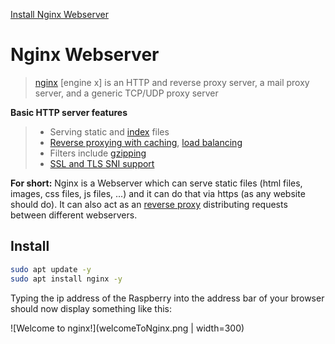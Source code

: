 [Install Nginx Webserver](https://bitfexl.github.io/piadmin/nginx)

# Nginx Webserver

> [nginx](https://nginx.org/en/) [engine x] is an HTTP and reverse proxy server, a mail proxy server, and a generic TCP/UDP proxy server

**Basic HTTP server features**

> -   Serving static and [index](https://nginx.org/en/docs/http/ngx_http_index_module.html) files
> -   [Reverse proxying with caching](https://nginx.org/en/docs/http/ngx_http_proxy_module.html), [load balancing](https://nginx.org/en/docs/http/ngx_http_upstream_module.html)
> -   Filters include [gzipping](https://nginx.org/en/docs/http/ngx_http_gzip_module.html)
> -   [SSL and TLS SNI support](https://nginx.org/en/docs/http/ngx_http_ssl_module.html)

**For short:**
Nginx is a Webserver which can serve static files (html files, images, css files, js files, ...) and it can do that via https (as any website should do). It can also act as an [reverse proxy](https://en.wikipedia.org/wiki/Reverse_proxy) distributing requests between different webservers.

## Install

```bash
sudo apt update -y
sudo apt install nginx -y
```

Typing the ip address of the Raspberry into the address bar of your browser should now display something like this:

![Welcome to nginx!](welcomeToNginx.png | width=300)
